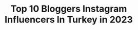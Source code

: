 ---
title: Top 10 Bloggers Instagram Influencers In Turkey in 2023
description: >-
  Find top bloggers Instagram influencers in Turkey in 2023. Most popular hashtags: #style #smile #gezgin.
platform: Instagram
hits: 746
text_top: Discover the best Instagram accounts on inBeat.
text_bottom: Our search engine holds 746 Instagram influencers like this in Turkey for you to connect with.
profiles:
  - username: "simlipullu"
    fullname: >-
      Simay Çetinkaya Pullu
    bio: >-
      🌏Traveller | ✍🏼Blogger | 💫Lifestyle 💌 Reklam ve işbirliği için: DM / simaycetinkaya@live.com 📦Makrome satış sayfam: @simlipullu_atelier
    location: "Turkey"
    followers: 12246
    engagement: 1253
    commentsToLikes: 0.110168
    id: ck8t3cgo62qsy0j78b6gwj87u
    verified: false
    hashtags: "#gezilecekyerler, #seyahat, #sonbahar, #kars"
  - username: "kseopea"
    fullname: >-
      ✨✨𝙉𝙖𝙩𝙖𝙡𝙮 ✨✨
    bio: >-
      ⚜️ I’M NOT A BLOGGER ⚜️ 🗣 РУСС, TÜRKÇE ▪️ L i k e to t r a v e l ▫️ 13 years living in Turkey🇹🇷 ▪️ originally from Ukraine 🇺🇦 📩 I don’t read DM
    location: "Turkey"
    followers: 7135
    engagement: 1906
    commentsToLikes: 0.093766
    id: ck6ue72e3p6yt0j71hjt57xyk
    verified: false
    hashtags: ""
  - username: "thewanderingquinn"
    fullname: >-
      Ellie Quinn | Travel Blogger🌏
    bio: >-
      Traveller, Blogger & Vlogger📲. 🇬🇧In🇹🇷⁣! 2nd Account ☪️ @_equinn Want to join me in Antarctica next year?⤵️🇦🇶🛳
    location: "Turkey"
    followers: 38372
    engagement: 327
    commentsToLikes: 0.055894
    id: ck5q520sxr2ev0i110qsupxvc
    verified: false
    hashtags: ""
  - username: "iskenderyuksell"
    fullname: >-
      iskender yüksel
    bio: >-
      🐣 content creator for @trendyolcom 💥Zumba Instructor @zumbaisko 📍 Izmir 📷 Freelance photographer @iskoiskoisko #mensfashion #blogger
    location: "Turkey"
    followers: 26718
    engagement: 301
    commentsToLikes: 0.216198
    id: ckap1frpquesz0i7871u8eo8u
    verified: false
    hashtags: "#menstyle, #hoscos, #mensfashion, #bestcasualoutfit"
  - username: "sevinckarhan"
    fullname: >-
      S.Karhan
    bio: >-
      📍Istanbul Fashion - Styling - Blogger Contact: sevinckarhan12@gmail.com Co founder @saintlouiofficial
    location: "Turkey"
    followers: 114127
    engagement: 215
    commentsToLikes: 0.075238
    id: ck8t2f8yvz9lw0j78y5wvw5xk
    verified: false
    hashtags: "#newwell, #newwellmakeup"
  - username: "iva_jeremic"
    fullname: >-
      • IVA JEREMIĆ •
    bio: >-
      🍓 fashion blogger 📸 🍓 born🇷🇸 🍓 high-school 🇺🇸 🍓 bachelor & master 🇪🇸 🍓 ivajeremic96@gmail.com 🍓 @moj_____garderober 🛍
    location: "Turkey"
    followers: 77901
    engagement: 484
    commentsToLikes: 0.032317
    id: ck6008cfxd4q40i14u5gp4m6z
    verified: false
    hashtags: "#nature, #coffee, #style, #instagram"
  - username: "plannedmap"
    fullname: >-
      PlannedMap 🗺✈️🚘🛵
    bio: >-
      🌎Travel Destinations Planner 📝Travel Blogger 📍İstanbul
    location: "Turkey"
    followers: 13916
    engagement: 835
    commentsToLikes: 0.043021
    id: ckaos2kivpvj50i78qytsxksu
    verified: false
    hashtags: "#roamersclub, #seyyahikadinlar, #truvaat, #gezginlerbirarada"
  - username: "talieh_kheradmand"
    fullname: >-
      Talieh ☀️
    bio: >-
      Fashion designer ~ Blogger ~ Model ~ Photographer 📍istanbul 🇹🇷 Animal lover 🐾🌱 founder of : @toolooria
    location: "Turkey"
    followers: 116921
    engagement: 421
    commentsToLikes: 0.159837
    id: ck9wio2ry35n20j7872pc08xd
    verified: false
    hashtags: "#model, #style, #istanbul, #smile"
  - username: "emel_krca"
    fullname: >-
      Emel Karaca
    bio: >-
      DİJİTAL İÇERİK ÜRETİCi #lifestyle #blogger🌈 #influencer Güzellik,Sağlık ,Otel ,Mekan ,Yemek Hayata dair 💙 Pr &İletişim 📩emelkaraca74@hotmail.com
    location: "Turkey"
    followers: 106750
    engagement: 164
    commentsToLikes: 0.257033
    id: ck0vyxdae68xt0i19byal6t28
    verified: false
    hashtags: "#butikhotel, #fethiye, #travelphotography, #efes"
  - username: "dilsaterdil"
    fullname: >-
      Dilşat Erdil
    bio: >-
      Tv 📺 Entrepreneur ⚡️ Founder of @juitox @nutrinewvitamins 🍋 #beautyqueen #health #fashion and #blogger ✨
    location: "Turkey"
    followers: 388088
    engagement: 122
    commentsToLikes: 0.892297
    id: ck5casza9e2jm0i118ulwtevj
    verified: false
    hashtags: "#someofmyfaves, #alsofavquotes, #deepthinking, #mybodyisheremymindisthere"
---